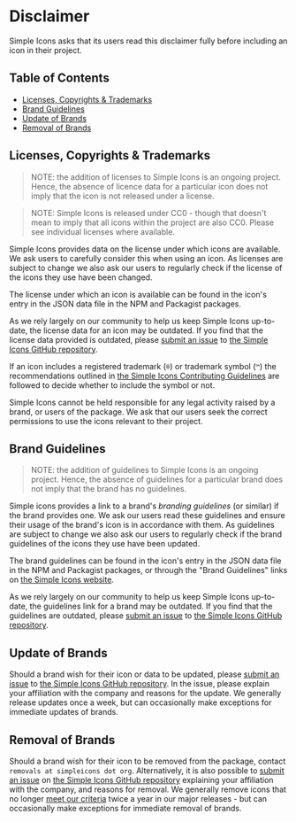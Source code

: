 # Disclaimer

Simple Icons asks that its users read this disclaimer fully before including an icon in their project.

## Table of Contents

* [Licenses, Copyrights & Trademarks](#licenses-copyrights--trademarks)
* [Brand Guidelines](#brand-guidelines)
* [Update of Brands](#update-of-brands)
* [Removal of Brands](#removal-of-brands)

## Licenses, Copyrights & Trademarks

> NOTE: the addition of licenses to Simple Icons is an ongoing project. Hence, the absence of licence data for a particular icon does not imply that the icon is not released under a license.

> NOTE: Simple Icons is released under CC0 - though that doesn't mean to imply that all icons within the project are also CC0. Please see individual licenses where available.

Simple Icons provides data on the license under which icons are available. We ask users to carefully consider this when using an icon.  As licenses are subject to change we also ask our users to regularly check if the license of the icons they use have been changed.

The license under which an icon is available can be found in the icon's entry in the JSON data file in the NPM and Packagist packages.

As we rely largely on our community to help us keep Simple Icons up-to-date, the license data for an icon may be outdated. If you find that the license data provided is outdated, please [submit an issue] to [the Simple Icons GitHub repository].

If an icon includes a registered trademark (`®`) or trademark symbol (`™`) the recommendations outlined in [the Simple Icons Contributing Guidelines] are followed to decide whether to include the symbol or not.

Simple Icons cannot be held responsible for any legal activity raised by a brand, or users of the package. We ask that our users seek the correct permissions to use the icons relevant to their project.

## Brand Guidelines

> NOTE: the addition of guidelines to Simple Icons is an ongoing project. Hence, the absence of guidelines for a particular brand does not imply that the brand has no guidelines.

Simple icons provides a link to a brand's _branding guidelines_ (or similar) if the brand provides one. We ask our users read these guidelines and ensure their usage of the brand's icon is in accordance with them. As guidelines are subject to change we also ask our users to regularly check if the brand guidelines of the icons they use have been updated.

The brand guidelines can be found in the icon's entry in the JSON data file in the NPM and Packagist packages, or through the "Brand Guidelines" links on [the Simple Icons website].

As we rely largely on our community to help us keep Simple Icons up-to-date, the guidelines link for a brand may be outdated. If you find that the guidelines are outdated, please [submit an issue] to [the Simple Icons GitHub repository].

## Update of Brands

Should a brand wish for their icon or data to be updated, please [submit an issue] to [the Simple Icons GitHub repository]. In the issue, please explain your affiliation with the company and reasons for the update. We generally release updates once a week, but can occasionally make exceptions for immediate updates of brands.

## Removal of Brands

Should a brand wish for their icon to be removed from the package, contact `removals at simpleicons dot org`. Alternatively, it is also possible to [submit an issue] on [the Simple Icons GitHub repository] explaining your affiliation with the company, and reasons for removal. We generally remove icons that no longer [meet our criteria](https://github.com/simple-icons/simple-icons/blob/develop/CONTRIBUTING.md#requesting-an-icon) twice a year in our major releases - but can occasionally make exceptions for immediate removal of brands.

[submit an issue]: https://github.com/simple-icons/simple-icons/issues/new/choose
[the Simple Icons Contributing Guidelines]: https://github.com/simple-icons/simple-icons/blob/develop/CONTRIBUTING.md#icon-guidelines
[the Simple Icons GitHub repository]: https://github.com/simple-icons/simple-icons
[the Simple Icons website]: https://simpleicons.org/
